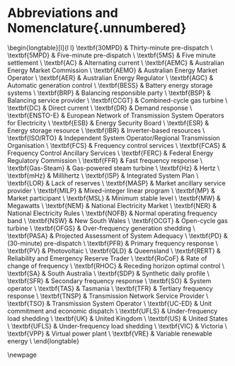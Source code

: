# Abbreviations and Nomenclature{.unnumbered}

\begin{longtable}[l]{l l}
\textbf{30MPD} & Thirty-minute pre-dispatch \\
\textbf{5MPD} & Five-minute pre-dispatch \\
\textbf{5MS} & Five minute settlement \\
\textbf{AC} & Alternating current \\
\textbf{AEMC} & Australian Energy Market Commission \\ 
\textbf{AEMO} & Australian Energy Market Operator \\
\textbf{AER} & Australian Energy Regulator \\
\textbf{AGC} & Automatic generation control \\
\textbf{BESS} & Battery energy storage systems \\
\textbf{BRP} & Balancing responsible party \\
\textbf{BSP} & Balancing service provider \\
\textbf{CCGT} & Combined-cycle gas turbine \\
\textbf{DC} & Direct current \\
\textbf{DR} & Demand response \\
\textbf{ENSTO-E} & European Network of Transmission System Operators for Electricity \\
\textbf{ESB} & Energy Security Board \\
\textbf{ESR} & Energy storage resource \\
\textbf{IBR} & Inverter-based resources \\
\textbf{ISO/RTO} &  Independent System Operator/Regional Transmission Organisation \\
\textbf{FCS} & Frequency control services \\
\textbf{FCAS} & Frequency Control Ancillary Services \\
\textbf{FERC} & Federal Energy Regulatory Commission \\
\textbf{FFR} & Fast frequency response \\
\textbf{Gas-Steam} & Gas-powered steam turbine \\
\textbf{Hz} & Hertz \\
\textbf{mHz} & Millihertz \\
\textbf{ISP} & Integrated System Plan \\
\textbf{LOR} & Lack of reserves \\
\textbf{MASP} & Market ancillary service provider \\
\textbf{MILP} & Mixed-integer linear program \\
\textbf{MP} & Market participant \\
\textbf{MSL} & Minimum stable level \\
\textbf{MW} & Megawatts \\
\textbf{NEM} & National Electricity Market \\
\textbf{NER} & National Electricity Rules \\
\textbf{NOFB} & Normal operating frequency band \\
\textbf{NSW} & New South Wales \\
\textbf{OCGT} & Open-cycle gas turbine \\
\textbf{OFGS} & Over-frequency generation shedding \\
\textbf{PASA} & Projected Assessment of System Adequacy \\
\textbf{PD} & (30-minute) pre-dispatch \\
\textbf{PFR} & Primary frequency response \\
\textbf{PV} & Photovoltaic \\
\textbf{QLD} & Queensland \\
\textbf{RERT} & Reliability and Emergency Reserve Trader \\
\textbf{RoCoF} & Rate of change of frequency \\
\textbf{RHOC} & Receding horizon optimal control \\
\textbf{SA} &  South Australia \\
\textbf{SDP} & Synthetic daily profile \\
\textbf{SFR} & Secondary frequency response \\
\textbf{SO} & System operator \\
\textbf{TAS} & Tasmania \\
\textbf{TFR} & Tertiary frequency response \\
\textbf{TNSP} & Transmission Network Service Provider \\
\textbf{TSO} & Transmission System Operator \\
\textbf{UC-ED} & Unit commitment and economic dispatch \\
\textbf{UFLS} & Under-frequency load shedding \\
\textbf{UK} & United Kingdom \\
\textbf{US} & United States \\
\textbf{UFLS} & Under-frequency load shedding \\
\textbf{VIC} & Victoria \\
\textbf{VPP} & Virtual power plant \\
\textbf{VRE} & Variable renewable energy \\
\end{longtable}

\newpage

